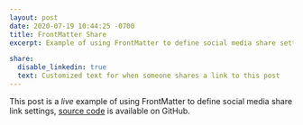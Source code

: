 ```yaml
---
layout: post
date: 2020-07-19 10:44:25 -0700
title: FrontMatter Share
excerpt: Example of using FrontMatter to define social media share settings

share:
  disable_linkedin: true
  text: Customized text for when someone shares a link to this post
---
```




This post is a _live_ example of using FrontMatter to define social media share link settings, [source code][post__frontmatter_share__source] is available on GitHub.



[post__frontmatter_share__source]: https://github.com/liquid-utilities/includes-share-page/blob/gh-pages/_posts/2020-07-19-frontmatter-share.md
